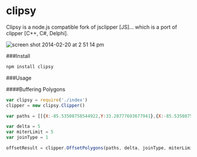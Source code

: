clipsy
======

Clipsy is a node.js compatible fork of jsclipper [JS]... which is a port of clipper [C++, C#, Delphi].

![screen shot 2014-02-20 at 2 51 14 pm](https://f.cloud.github.com/assets/814300/2225015/fbddb5b6-9a85-11e3-8867-8aef15c740ac.jpg)

###Install

```bash
npm install clipsy
```

###Usage

####Buffering Polygons
```js
var clipsy = require('./index')
clipper = new clipsy.Clipper()

var paths = [[{X:-85.53508758544922,Y:33.28777693677941},{X:-85.53508758544922,Y:33.32751625923708},{X:-85.43895721435547,Y:33.32751625923708},{X:-85.43895721435547,Y:33.28777693677941}]];

var delta = 5
var miterLimit = 5
var joinType = 1

offsetResult = clipper.OffsetPolygons(paths, delta, joinType, miterLimit, true);
```
